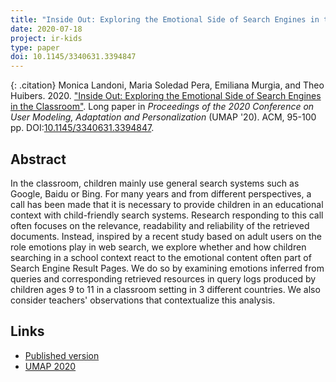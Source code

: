 ```yaml
---
title: "Inside Out: Exploring the Emotional Side of Search Engines in the Classroom"
date: 2020-07-18
project: ir-kids
type: paper
doi: 10.1145/3340631.3394847
---
```


{: .citation}
Monica Landoni, Maria Soledad Pera, Emiliana Murgia, and Theo Huibers. 2020. ["Inside Out: Exploring the Emotional Side of Search Engines in the Classroom"](#). Long paper in <cite>Proceedings of the 2020 Conference on User Modeling, Adaptation and Personalization</cite> (UMAP '20). ACM, 95-100 pp. DOI:[10.1145/3340631.3394847](https://doi.org/10.1145/3340631.3394847).

## Abstract

In the classroom, children mainly use general search systems such as Google, Baidu or Bing. For many years and from different perspectives, a call has been made that it is necessary to provide children in an educational context with child-friendly search systems. Research responding to this call often focuses on the relevance, readability and reliability of the retrieved documents. Instead, inspired by a recent study based on adult users on the role emotions play in web search, we explore whether and how children searching in a school context react to the emotional content often part of Search Engine Result Pages. We do so by examining emotions inferred from queries and corresponding retrieved resources in query logs produced by children ages 9 to 11 in a classroom setting in 3 different countries. We also consider teachers' observations that contextualize this analysis.

## Links

* [Published version](https://doi.org/10.1145/3340631.3394847)
* [UMAP 2020](https://um.org/umap2020/)